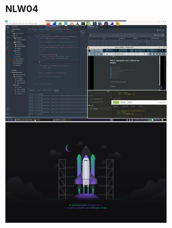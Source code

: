# NLW04

![Alt text](src/nlw.png?raw=true "printscreen")
![Alt text](src/Wallpaper-1440x900.png?raw=true "Wallpaper NLW")

